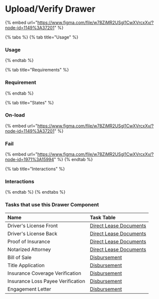 # Upload/Verify Drawer

{% embed url="https://www.figma.com/file/w78ZiMR2USgl1CwXVrcxXv/?node-id=1149%3A37201" %}

{% tabs %}
{% tab title="Usage" %}
### Usage
{% endtab %}

{% tab title="Requirements" %}
### Requirement
{% endtab %}

{% tab title="States" %}
### On-load

{% embed url="https://www.figma.com/file/w78ZiMR2USgl1CwXVrcxXv/?node-id=1149%3A37201" %}

### Fail

{% embed url="https://www.figma.com/file/w78ZiMR2USgl1CwXVrcxXv/?node-id=1971%3A15994" %}
{% endtab %}

{% tab title="Interactions" %}
### Interactions
{% endtab %}
{% endtabs %}

### Tasks that use this Drawer Component

| Name | Task Table |
| :--- | :--- |
| Driver's License Front | [Direct Lease Documents](../../../task-tables/task-table/direct-lease-documents.md) |
| Driver's License Back | [Direct Lease Documents](../../../task-tables/task-table/direct-lease-documents.md) |
| Proof of Insurance | [Direct Lease Documents](../../../task-tables/task-table/direct-lease-documents.md) |
| Notarized Attorney | [Direct Lease Documents](../../../task-tables/task-table/direct-lease-documents.md) |
| Bill of Sale | [Disbursement](../../../task-tables/task-table/disbursement.md) |
| Title Application | [Disbursement](../../../task-tables/task-table/disbursement.md) |
| Insurance Coverage Verification | [Disbursement](../../../task-tables/task-table/disbursement.md) |
| Insurance Loss Payee Verification | [Disbursement](../../../task-tables/task-table/disbursement.md) |
| Engagement Letter | [Disbursement](../../../task-tables/task-table/disbursement.md) |

